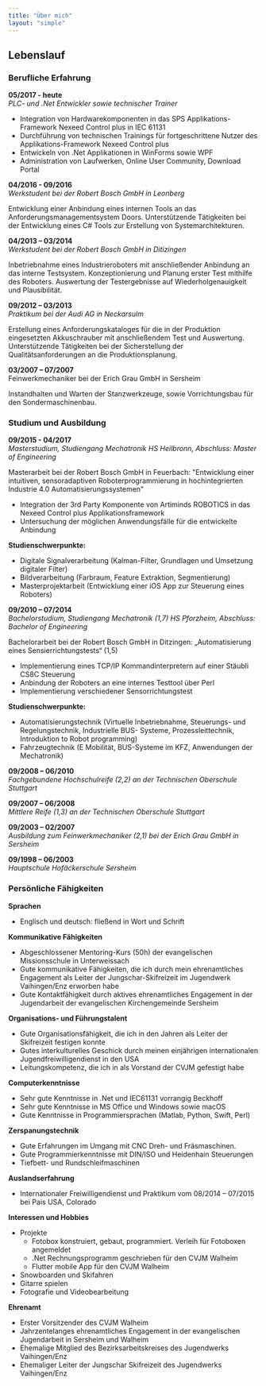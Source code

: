 ```yaml
---
title: "Über mich"
layout: "simple"
---
```

## Lebenslauf

### Berufliche Erfahrung

**05/2017 - heute**<br/>
*PLC- und .Net Entwickler sowie technischer Trainer*

- Integration von Hardwarekomponenten in das SPS Applikations-Framework Nexeed Control plus in IEC 61131
- Durchführung von technischen Trainings für fortgeschrittene Nutzer des Applikations-Framework Nexeed Control plus
- Entwickeln von .Net Applikationen in WinForms sowie WPF
- Administration von Laufwerken, Online User Community, Download Portal

**04/2016 - 09/2016**<br/>
*Werkstudent bei der Robert Bosch GmbH in Leonberg*

Entwicklung einer Anbindung eines internen Tools an das
Anforderungsmanagementsystem Doors. Unterstützende Tätigkeiten
bei der Entwicklung eines C# Tools zur Erstellung von
Systemarchitekturen.

**04/2013 – 03/2014**<br/>
*Werkstudent bei der Robert Bosch GmbH in Ditizingen*

Inbetriebnahme eines Industrieroboters mit anschließender
Anbindung an das interne Testsystem. Konzeptionierung und
Planung erster Test mithilfe des Roboters. Auswertung der
Testergebnisse auf Wiederholgenauigkeit und Plausibilität.

**09/2012 – 03/2013**<br/>
*Praktikum bei der Audi AG in Neckarsulm*

Erstellung eines Anforderungskataloges für die in der Produktion
eingesetzten Akkuschrauber mit anschließendem Test und
Auswertung.
Unterstützende Tätigkeiten bei der Sicherstellung der
Qualitätsanforderungen an die Produktionsplanung.

**03/2007 – 07/2007**<br/>
Feinwerkmechaniker bei der Erich Grau GmbH in Sersheim

Instandhalten und Warten der Stanzwerkzeuge, sowie
Vorrichtungsbau für den Sondermaschinenbau.

### Studium und Ausbildung

**09/2015 - 04/2017**<br/>
*Masterstudium, Studiengang Mechatronik*
*HS Heilbronn, Abschluss: Master of Engineering*

Masterarbeit bei der Robert Bosch GmbH in Feuerbach:
"Entwicklung einer intuitiven, sensoradaptiven Roboterprogrammierung in hochintegrierten Industrie 4.0 Automatisierungssystemen"
- Integration der 3rd Party Komponente von Artiminds ROBOTICS in das Nexeed Control plus Applikationsframework
- Untersuchung der möglichen Anwendungsfälle für die entwickelte Anbindung

**Studienschwerpunkte:**
- Digitale Signalverarbeitung (Kalman-Filter, Grundlagen und Umsetzung digitaler Filter)
- Bildverarbeitung (Farbraum, Feature Extraktion, Segmentierung)
- Masterprojektarbeit (Entwicklung einer iOS App zur Steuerung eines Roboters)

**09/2010 – 07/2014**<br/>
*Bachelorstudium, Studiengang Mechatronik (1,7)*
*HS Pforzheim, Abschluss: Bachelor of Engineering*

Bachelorarbeit bei der Robert Bosch GmbH in Ditzingen:
„Automatisierung eines Sensierrichtungstests“ (1,5)

- Implementierung eines TCP/IP Kommandinterpretern auf einer Stäubli CS8C Steuerung
- Anbindung der Roboters an eine internes Testtool über Perl
- Implementierung verschiedener Sensorrichtungstest 

**Studienschwerpunkte:**
- Automatisierungstechnik (Virtuelle Inbetriebnahme, Steuerungs- und Regelungstechnik, Industrielle BUS- Systeme, Prozessleittechnik, Introduktion to Robot programming)
- Fahrzeugtechnik (E Mobilität, BUS-Systeme im KFZ, Anwendungen der Mechatronik)

**09/2008 – 06/2010**<br/>
*Fachgebundene Hochschulreife (2,2)*
*an der Technischen Oberschule Stuttgart*

**09/2007 – 06/2008**<br/>
*Mittlere Reife (1,3)*
*an der Technischen Oberschule Stuttgart*

**09/2003 – 02/2007**<br/>
*Ausbildung zum Feinwerkmechaniker (2,1)*
*bei der Erich Grau GmbH in Sersheim*

**09/1998 – 06/2003**<br/>
*Hauptschule*
*Hofäckerschule Sersheim*

### Persönliche Fähigkeiten

**Sprachen**
- Englisch und deutsch: fließend in Wort und Schrift

**Kommunikative Fähigkeiten**
- Abgeschlossener Mentoring-Kurs (50h) der evangelischen Missionsschule in Unterweissach
- Gute kommunikative Fähigkeiten, die ich durch mein ehrenamtliches Engagement als Leiter der Jungschar-Skifreizeit im Jugendwerk Vaihingen/Enz erworben habe
- Gute Kontaktfähigkeit durch aktives ehrenamtliches Engagement in der Jugendarbeit der evangelischen Kirchengemeinde Sersheim

**Organisations- und Führungstalent**
- Gute Organisationsfähigkeit, die ich in den Jahren als Leiter der Skifreizeit festigen konnte
- Gutes interkulturelles Geschick durch meinen einjährigen internationalen Jugendfreiwilligendienst in den USA
- Leitungskompetenz, die ich in als Vorstand der CVJM gefestigt habe

**Computerkenntnisse**
- Sehr gute Kenntnisse in .Net und IEC61131 vorrangig Beckhoff
- Sehr gute Kenntnisse in MS Office und Windows sowie macOS
- Gute Kenntnisse in Programmiersprachen (Matlab, Python, Swift, Perl)

**Zerspanungstechnik**
- Gute Erfahrungen im Umgang mit CNC Dreh- und Fräsmaschinen. 
- Gute Programmierkenntnisse mit DIN/ISO und Heidenhain Steuerungen
- Tiefbett- und Rundschleifmaschinen

**Auslandserfahrung**
- Internationaler Freiwilligendienst und Praktikum vom 08/2014 – 07/2015 bei Pais USA, Colorado

**Interessen und Hobbies**
- Projekte 
  - Fotobox konstruiert, gebaut, programmiert. Verleih für Fotoboxen angemeldet
  - .Net Rechnungsprogramm geschrieben für den CVJM Walheim
  - Flutter mobile App für den CVJM Walheim 
- Snowboarden und Skifahren
- Gitarre spielen
- Fotografie und Videobearbeitung

**Ehrenamt**
- Erster Vorsitzender des CVJM Walheim
- Jahrzentelanges ehrenamtliches Engagement in der evangelischen Jugendarbeit in Sersheim und Walheim
- Ehemalige Mitglied des Bezirksarbeitskreises des Jugendwerks Vaihingen/Enz
- Ehemaliger Leiter der Jungschar Skifreizeit des Jugendwerks Vaihingen/Enz